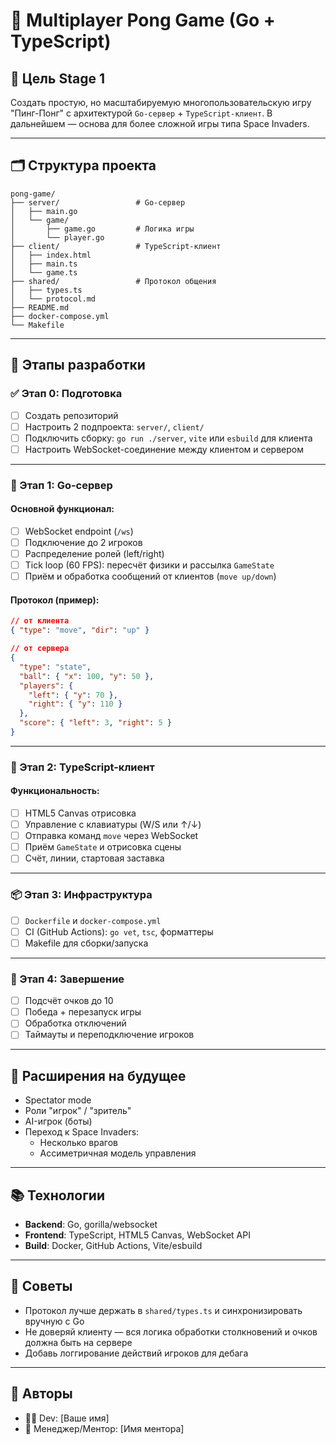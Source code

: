 # 🏓 Multiplayer Pong Game (Go + TypeScript)

## 📌 Цель Stage 1

Создать простую, но масштабируемую многопользовательскую игру "Пинг-Понг" с архитектурой `Go-сервер` + `TypeScript-клиент`. В дальнейшем — основа для более сложной игры типа Space Invaders.

---

## 🗂️ Структура проекта

```
pong-game/
├── server/                 # Go-сервер
│   ├── main.go
│   └── game/
│       ├── game.go         # Логика игры
│       └── player.go
├── client/                 # TypeScript-клиент
│   ├── index.html
│   ├── main.ts
│   └── game.ts
├── shared/                 # Протокол общения
│   ├── types.ts
│   └── protocol.md
├── README.md
├── docker-compose.yml
└── Makefile
```

---

## 🔧 Этапы разработки

### ✅ Этап 0: Подготовка

- [ ] Создать репозиторий
- [ ] Настроить 2 подпроекта: `server/`, `client/`
- [ ] Подключить сборку: `go run ./server`, `vite` или `esbuild` для клиента
- [ ] Настроить WebSocket-соединение между клиентом и сервером

---

### 🚀 Этап 1: Go-сервер

#### Основной функционал:

- [ ] WebSocket endpoint (`/ws`)
- [ ] Подключение до 2 игроков
- [ ] Распределение ролей (left/right)
- [ ] Tick loop (60 FPS): пересчёт физики и рассылка `GameState`
- [ ] Приём и обработка сообщений от клиентов (`move up/down`)

#### Протокол (пример):

```json
// от клиента
{ "type": "move", "dir": "up" }

// от сервера
{
  "type": "state",
  "ball": { "x": 100, "y": 50 },
  "players": {
    "left": { "y": 70 },
    "right": { "y": 110 }
  },
  "score": { "left": 3, "right": 5 }
}
```

---

### 🎨 Этап 2: TypeScript-клиент

#### Функциональность:

- [ ] HTML5 Canvas отрисовка
- [ ] Управление с клавиатуры (W/S или ↑/↓)
- [ ] Отправка команд `move` через WebSocket
- [ ] Приём `GameState` и отрисовка сцены
- [ ] Счёт, линии, стартовая заставка

---

### 📦 Этап 3: Инфраструктура

- [ ] `Dockerfile` и `docker-compose.yml`
- [ ] CI (GitHub Actions): `go vet`, `tsc`, форматтеры
- [ ] Makefile для сборки/запуска

---

### 🧪 Этап 4: Завершение

- [ ] Подсчёт очков до 10
- [ ] Победа + перезапуск игры
- [ ] Обработка отключений
- [ ] Таймауты и переподключение игроков

---

## 🔄 Расширения на будущее

- Spectator mode
- Роли "игрок" / "зритель"
- AI-игрок (боты)
- Переход к Space Invaders:
  - Несколько врагов
  - Ассиметричная модель управления

---

## 📚 Технологии

- **Backend**: Go, gorilla/websocket
- **Frontend**: TypeScript, HTML5 Canvas, WebSocket API
- **Build**: Docker, GitHub Actions, Vite/esbuild

---

## 🧠 Советы

- Протокол лучше держать в `shared/types.ts` и синхронизировать вручную с Go
- Не доверяй клиенту — вся логика обработки столкновений и очков должна быть на сервере
- Добавь логгирование действий игроков для дебага

---

## 👥 Авторы

- 👨‍💻 Dev: [Ваше имя]
- 🧭 Менеджер/Ментор: [Имя ментора]
